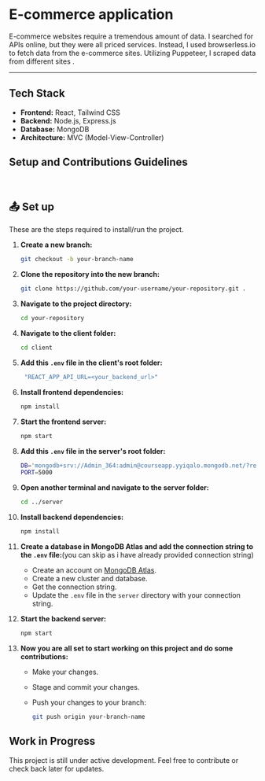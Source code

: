 

<h1>E-commerce application</h1>

<p>E-commerce websites require a tremendous amount of data. I searched for APIs online, but they were all priced services. Instead, I used browserless.io to fetch data from the e-commerce sites. Utilizing Puppeteer, I scraped data from different sites .</p>
<hr>

## Tech Stack

- **Frontend:** React, Tailwind CSS
- **Backend:** Node.js, Express.js
- **Database:** MongoDB
- **Architecture:** MVC (Model-View-Controller)



## Setup and Contributions Guidelines

$~$

## :outbox_tray: Set up

These are the steps required to install/run the project.

1. **Create a new branch:**

    ```bash
    git checkout -b your-branch-name
    ```

2. **Clone the repository into the new branch:**

    ```bash
    git clone https://github.com/your-username/your-repository.git .
    ```

3. **Navigate to the project directory:**

    ```bash
    cd your-repository
    ```

4. **Navigate to the client folder:**

    ```bash
    cd client
    ```

5. **Add this `.env` file in the client's root folder:**

    ```bash
     "REACT_APP_API_URL=<your_backend_url>" 
    ```

6. **Install frontend dependencies:**

    ```bash
    npm install
    ```

7. **Start the frontend server:**

    ```bash
    npm start
    ```

8. **Add this `.env` file in the server's root folder:**

    ```bash
    DB='mongodb+srv://Admin_364:admin@courseapp.yyiqalo.mongodb.net/?retryWrites=true&w=majority&appName=CourseApp'
    PORT=5000
    ```

9. **Open another terminal and navigate to the server folder:**

    ```bash
    cd ../server
    ```

10. **Install backend dependencies:**

    ```bash
    npm install
    ```

11. **Create a database in MongoDB Atlas and add the connection string to the `.env` file:**(you can skip as i have already provided connection string)

    - Create an account on [MongoDB Atlas](https://www.mongodb.com/cloud/atlas).
    - Create a new cluster and database.
    - Get the connection string.
    - Update the `.env` file in the `server` directory with your connection string.

12. **Start the backend server:**

    ```bash
    npm start
    ```

13. **Now you are all set to start working on this project and do some contributions:**

    - Make your changes.
    - Stage and commit your changes.
    - Push your changes to your branch:

        ```bash
        git push origin your-branch-name
        ```

## Work in Progress

This project is still under active development. Feel free to contribute or check back later for updates.
